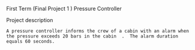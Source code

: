First Term (Final Project 1 )
Pressure Controller

Project description

	A pressure controller informs the crew of a cabin with an alarm when the pressure exceeds 20 bars in the cabin  .  The alarm duration equals 60 seconds.

